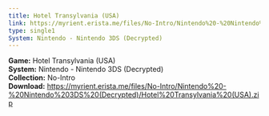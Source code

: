 ```yaml
---
title: Hotel Transylvania (USA)
link: https://myrient.erista.me/files/No-Intro/Nintendo%20-%20Nintendo%203DS%20(Decrypted)/Hotel%20Transylvania%20(USA).zip
type: single1
System: Nintendo - Nintendo 3DS (Decrypted)
---
```

<b>Game:</b> Hotel Transylvania (USA)<br>
<b>System:</b> Nintendo - Nintendo 3DS (Decrypted)<br>
<b>Collection:</b> No-Intro<br>
<b>Download:</b> https://myrient.erista.me/files/No-Intro/Nintendo%20-%20Nintendo%203DS%20(Decrypted)/Hotel%20Transylvania%20(USA).zip